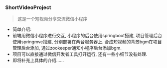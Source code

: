 ### ShortVideoProject
> 这是一个短视频分享交流微信小程序

- 简单介绍: 
- 前端用微信小程序进行交互, 小程序的后台使用springboot搭建, 项目管理后台使用springmvc搭建, 分别部署在两台服务器上. 合成短视频的背景bgm在项目管理后台添加, 通过zookeeper通知小程序后台添加bgm. 
- 项目可以直接通过微信开发者工具打开运行, 还有一些小细节没有处理. 
- 即将补充上具体的介绍......
